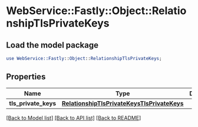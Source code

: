 # WebService::Fastly::Object::RelationshipTlsPrivateKeys

## Load the model package
```perl
use WebService::Fastly::Object::RelationshipTlsPrivateKeys;
```

## Properties
Name | Type | Description | Notes
------------ | ------------- | ------------- | -------------
**tls_private_keys** | [**RelationshipTlsPrivateKeysTlsPrivateKeys**](RelationshipTlsPrivateKeysTlsPrivateKeys.md) |  | [optional] 

[[Back to Model list]](../README.md#documentation-for-models) [[Back to API list]](../README.md#documentation-for-api-endpoints) [[Back to README]](../README.md)


